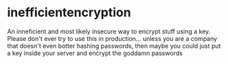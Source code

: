 # inefficientencryption
An inneficient and most likely insecure way to encrypt stuff using a key.
Please don't ever try to use this in production... unless you are a company that doesn't even botter hashing passwords, then maybe you could just
put a key inside your server and encrypt the goddamn passwords
